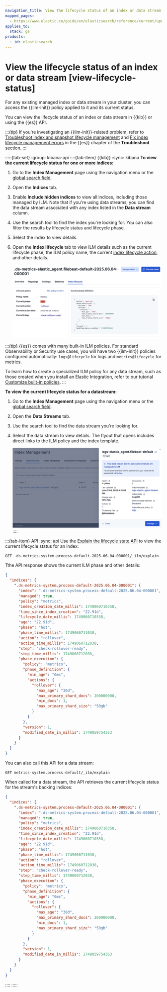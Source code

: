 ```yaml
---
navigation_title: View the lifecycle status of an index or data stream
mapped_pages:
  - https://www.elastic.co/guide/en/elasticsearch/reference/current/update-lifecycle-policy.html
applies_to:
  stack: ga
products:
  - id: elasticsearch
---
```


# View the lifecycle status of an index or data stream [view-lifecycle-status]

For any existing managed index or data stream in your cluster, you can access the {{ilm-init}} policy applied to it and its current status.

You can view the lifecycle status of an index or data stream in {{kib}} or using the {{es}} API.

:::{tip}
If you're investigating an {{ilm-init}}-related problem, refer to [Troubleshoot index and snapshot lifecycle management](/troubleshoot/elasticsearch/start-ilm.md) and [Fix index lifecycle management errors](/troubleshoot/elasticsearch/index-lifecycle-management-errors.md) in the {{es}} chapter of the **Troubleshoot** section.
:::

:::::{tab-set}
:group: kibana-api
::::{tab-item} {{kib}}
:sync: kibana
**To view the current lifecycle status for one or more indices:**

1. Go to the **Index Management** page using the navigation menu or the [global search field](/explore-analyze/find-and-organize/find-apps-and-objects.md).
1. Open the **Indices** tab.
1. Enable **Include hidden indices** to view all indices, including those managed by ILM. Note that if you're using data streams, you can find the data stream associated with any index listed in the **Data stream** column.
1. Use the search tool to find the index you're looking for. You can also filter the results by lifecycle status and lifecycle phase.
1. Select the index to view details.
1. Open the **Index lifecycle** tab to view ILM details such as the current lifecycle phase, the ILM policy name, the current [index lifecycle action](elasticsearch://reference/elasticsearch/index-lifecycle-actions/index.md), and other details.

   ![Index lifecycle status page](/manage-data/images/elasticsearch-reference-ilm-status.png "")

:::{tip}
{{es}} comes with many built-in ILM policies. For standard Observability or Security use cases, you will have two {{ilm-init}} policies configured automatically: `logs@lifecycle` for logs and `metrics@lifecycle` for metrics.

To learn how to create a specialized ILM policy for any data stream, such as those created when you install an Elastic Integration, refer to our tutorial [Customize built-in policies](/manage-data/lifecycle/index-lifecycle-management/tutorial-customize-built-in-policies.md).
:::

**To view the current lifecycle status for a datastream:**

1. Go to the **Index Management** page using the navigation menu or the [global search field](/explore-analyze/find-and-organize/find-apps-and-objects.md).
1. Open the **Data Streams** tab.
1. Use the search tool to find the data stream you're looking for.
1. Select the data stream to view details. The flyout that opens includes direct links to the ILM policy and the index template.

   ![Data stream status page](/manage-data/images/elasticsearch-reference-datastream-status.png "")
::::

:::{tab-item} API
:sync: api
Use the [Explain the lifecycle state API](https://www.elastic.co/docs/api/doc/elasticsearch/operation/operation-ilm-explain-lifecycle) to view the current lifecycle status for an index:

```console
GET .ds-metrics-system.process-default-2025.06.04-000001/_ilm/explain
```

Tthe API response shows the current ILM phase and other details:

```json
{
  "indices": {
    ".ds-metrics-system.process-default-2025.06.04-000001": {
      "index": ".ds-metrics-system.process-default-2025.06.04-000001",
      "managed": true,
      "policy": "metrics",
      "index_creation_date_millis": 1749060710358,
      "time_since_index_creation": "22.91d",
      "lifecycle_date_millis": 1749060710358,
      "age": "22.91d",
      "phase": "hot",
      "phase_time_millis": 1749060711038,
      "action": "rollover",
      "action_time_millis": 1749060712038,
      "step": "check-rollover-ready",
      "step_time_millis": 1749060712038,
      "phase_execution": {
        "policy": "metrics",
        "phase_definition": {
          "min_age": "0ms",
          "actions": {
            "rollover": {
              "max_age": "30d",
              "max_primary_shard_docs": 200000000,
              "min_docs": 1,
              "max_primary_shard_size": "50gb"
            }
          }
        },
        "version": 1,
        "modified_date_in_millis": 1749059754363
      }
    }
  }
}
```

You can also call this API for a data stream:

```console
GET metrics-system.process-default/_ilm/explain
```

When called for a data stream, the API retrieves the current lifecycle status for the stream's backing indices:

```json
{
  "indices": {
    ".ds-metrics-system.process-default-2025.06.04-000001": {
      "index": ".ds-metrics-system.process-default-2025.06.04-000001",
      "managed": true,
      "policy": "metrics",
      "index_creation_date_millis": 1749060710358,
      "time_since_index_creation": "22.91d",
      "lifecycle_date_millis": 1749060710358,
      "age": "22.91d",
      "phase": "hot",
      "phase_time_millis": 1749060711038,
      "action": "rollover",
      "action_time_millis": 1749060712038,
      "step": "check-rollover-ready",
      "step_time_millis": 1749060712038,
      "phase_execution": {
        "policy": "metrics",
        "phase_definition": {
          "min_age": "0ms",
          "actions": {
            "rollover": {
              "max_age": "30d",
              "max_primary_shard_docs": 200000000,
              "min_docs": 1,
              "max_primary_shard_size": "50gb"
            }
          }
        },
        "version": 1,
        "modified_date_in_millis": 1749059754363
      }
    }
  }
}
```
::::
:::::
